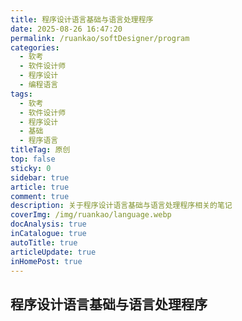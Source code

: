```yaml
---
title: 程序设计语言基础与语言处理程序
date: 2025-08-26 16:47:20
permalink: /ruankao/softDesigner/program
categories:
  - 软考
  - 软件设计师
  - 程序设计
  - 编程语言
tags:
  - 软考
  - 软件设计师
  - 程序设计
  - 基础
  - 程序语言
titleTag: 原创
top: false
sticky: 0
sidebar: true
article: true
comment: true
description: 关于程序设计语言基础与语言处理程序相关的笔记
coverImg: /img/ruankao/language.webp
docAnalysis: true
inCatalogue: true
autoTitle: true
articleUpdate: true
inHomePost: true
---
```


## 程序设计语言基础与语言处理程序